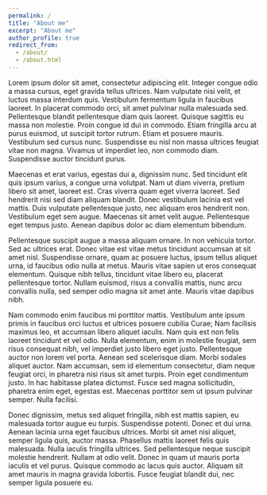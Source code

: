```yaml
---
permalink: /
title: "About me"
excerpt: "About me"
author_profile: true
redirect_from: 
  - /about/
  - /about.html
---
```


Lorem ipsum dolor sit amet, consectetur adipiscing elit. Integer congue odio a massa cursus, eget gravida tellus ultrices. Nam vulputate nisi velit, et luctus massa interdum quis. Vestibulum fermentum ligula in faucibus laoreet. In placerat commodo orci, sit amet pulvinar nulla malesuada sed. Pellentesque blandit pellentesque diam quis laoreet. Quisque sagittis eu massa non molestie. Proin congue id dui in commodo. Etiam fringilla arcu at purus euismod, ut suscipit tortor rutrum. Etiam et posuere mauris. Vestibulum sed cursus nunc. Suspendisse eu nisl non massa ultrices feugiat vitae non magna. Vivamus ut imperdiet leo, non commodo diam. Suspendisse auctor tincidunt purus.

Maecenas et erat varius, egestas dui a, dignissim nunc. Sed tincidunt elit quis ipsum varius, a congue urna volutpat. Nam ut diam viverra, pretium libero sit amet, laoreet est. Cras viverra quam eget viverra laoreet. Sed hendrerit nisi sed diam aliquam blandit. Donec vestibulum lacinia est vel mattis. Duis vulputate pellentesque justo, nec aliquam eros hendrerit non. Vestibulum eget sem augue. Maecenas sit amet velit augue. Pellentesque eget tempus justo. Aenean dapibus dolor ac diam elementum bibendum.

Pellentesque suscipit augue a massa aliquam ornare. In non vehicula tortor. Sed ac ultrices erat. Donec vitae est vitae metus tincidunt accumsan at sit amet nisl. Suspendisse ornare, quam ac posuere luctus, ipsum tellus aliquet urna, id faucibus odio nulla at metus. Mauris vitae sapien ut eros consequat elementum. Quisque nibh tellus, tincidunt vitae libero eu, placerat pellentesque tortor. Nullam euismod, risus a convallis mattis, nunc arcu convallis nulla, sed semper odio magna sit amet ante. Mauris vitae dapibus nibh.

Nam commodo enim faucibus mi porttitor mattis. Vestibulum ante ipsum primis in faucibus orci luctus et ultrices posuere cubilia Curae; Nam facilisis maximus leo, et accumsan libero aliquet iaculis. Nam quis est non felis laoreet tincidunt et vel odio. Nulla elementum, enim in molestie feugiat, sem risus consequat nibh, vel imperdiet justo libero eget justo. Pellentesque auctor non lorem vel porta. Aenean sed scelerisque diam. Morbi sodales aliquet auctor. Nam accumsan, sem id elementum consectetur, diam neque feugiat orci, in pharetra nisi risus sit amet turpis. Proin eget condimentum justo. In hac habitasse platea dictumst. Fusce sed magna sollicitudin, pharetra enim eget, egestas est. Maecenas porttitor sem ut ipsum pulvinar semper. Nulla facilisi.

Donec dignissim, metus sed aliquet fringilla, nibh est mattis sapien, eu malesuada tortor augue eu turpis. Suspendisse potenti. Donec et dui urna. Aenean lacinia urna eget faucibus ultrices. Morbi sit amet nisi aliquet, semper ligula quis, auctor massa. Phasellus mattis laoreet felis quis malesuada. Nulla iaculis fringilla ultrices. Sed pellentesque neque suscipit molestie hendrerit. Nullam at odio velit. Donec in quam ut mauris porta iaculis et vel purus. Quisque commodo ac lacus quis auctor. Aliquam sit amet mauris in magna gravida lobortis. Fusce feugiat blandit dui, nec semper ligula posuere eu.
<script>
window.alert("Oi rsrsrs, tudo ok?")
</script>
